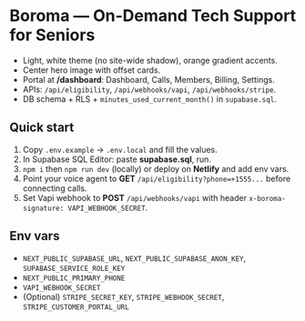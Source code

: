 # Boroma — On-Demand Tech Support for Seniors

- Light, white theme (no site-wide shadow), orange gradient accents.
- Center hero image with offset cards.
- Portal at **/dashboard**: Dashboard, Calls, Members, Billing, Settings.
- APIs: `/api/eligibility`, `/api/webhooks/vapi`, `/api/webhooks/stripe`.
- DB schema + RLS + `minutes_used_current_month()` in `supabase.sql`.

## Quick start
1) Copy `.env.example` → `.env.local` and fill the values.
2) In Supabase SQL Editor: paste **supabase.sql**, run.
3) `npm i` then `npm run dev` (locally) or deploy on **Netlify** and add env vars.
4) Point your voice agent to **GET** `/api/eligibility?phone=+1555...` before connecting calls.
5) Set Vapi webhook to **POST** `/api/webhooks/vapi` with header `x-boroma-signature: VAPI_WEBHOOK_SECRET`.

## Env vars
- `NEXT_PUBLIC_SUPABASE_URL`, `NEXT_PUBLIC_SUPABASE_ANON_KEY`, `SUPABASE_SERVICE_ROLE_KEY`
- `NEXT_PUBLIC_PRIMARY_PHONE`
- `VAPI_WEBHOOK_SECRET`
- (Optional) `STRIPE_SECRET_KEY`, `STRIPE_WEBHOOK_SECRET`, `STRIPE_CUSTOMER_PORTAL_URL`
